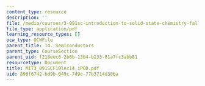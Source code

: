 ```yaml
---
content_type: resource
description: ''
file: /media/courses/3-091sc-introduction-to-solid-state-chemistry-fall-2010/890f6742bd9b049c7d9c77b3714d30ba_MIT3_091SCF10lec14_iPOD.pdf
file_type: application/pdf
learning_resource_types: []
ocw_type: OCWFile
parent_title: 14. Semiconductors
parent_type: CourseSection
parent_uid: f218eec6-2b6b-13b4-b233-61a7fc3abb81
resourcetype: Document
title: MIT3_091SCF10lec14_iPOD.pdf
uid: 890f6742-bd9b-049c-7d9c-77b3714d30ba
---
```

